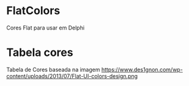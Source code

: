 # FlatColors
Cores Flat para usar em Delphi

# Tabela cores
Tabela de Cores baseada na imagem https://www.des1gnon.com/wp-content/uploads/2013/07/Flat-UI-colors-design.png
